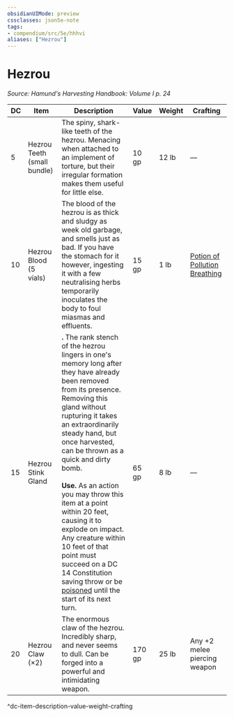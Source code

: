 ```yaml
---
obsidianUIMode: preview
cssclasses: json5e-note
tags:
- compendium/src/5e/hhhvi
aliases: ["Hezrou"]
---
```

# Hezrou
*Source: Hamund's Harvesting Handbook: Volume I p. 24* 

| DC | Item | Description | Value | Weight | Crafting |
|----|------|-------------|-------|--------|----------|
| 5 | Hezrou Teeth (small bundle) | The spiny, shark-like teeth of the hezrou. Menacing when attached to an implement of torture, but their irregular formation makes them useful for little else. | 10 gp | 12 lb | — |
| 10 | Hezrou Blood (5 vials) | The blood of the hezrou is as thick and sludgy as week old garbage, and smells just as bad. If you have the stomach for it however, ingesting it with a few neutralising herbs temporarily inoculates the body to foul miasmas and effluents. | 15 gp | 1 lb | [Potion of Pollution Breathing](compendium/items/potion-of-pollution-breathing-hhhvi.md) |
| 15 | Hezrou Stink Gland | **.** The rank stench of the hezrou lingers in one's memory long after they have already been removed from its presence. Removing this gland without rupturing it takes an extraordinarily steady hand, but once harvested, can be thrown as a quick and dirty bomb.<br /><br />**Use.** As an action you may throw this item at a point within 20 feet, causing it to explode on impact. Any creature within 10 feet of that point must succeed on a DC 14 Constitution saving throw or be [poisoned](/compendium/rules/conditions.md#poisoned) until the start of its next turn. | 65 gp | 8 lb | — |
| 20 | Hezrou Claw (×2) | The enormous claw of the hezrou. Incredibly sharp, and never seems to dull. Can be forged into a powerful and intimidating weapon. | 170 gp | 25 lb | Any +2 melee piercing weapon |
^dc-item-description-value-weight-crafting